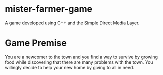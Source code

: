 mister-farmer-game
==================

A game developed using C++ and the Simple Direct Media Layer.

Game Premise
==================

You are a newcomer to the town and you find a way to survive by growing food while discovering that there are many problems with the town. You willingly decide to help your new home by giving to all in need.
